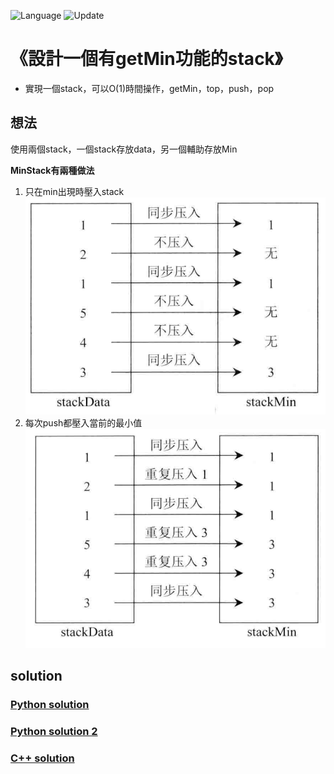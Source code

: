 ![Language](https://img.shields.io/badge/Language-Python%20%26%20C-orange) ![Update](https://img.shields.io/badge/Update-daily-brightgreen) 

# 《設計一個有getMin功能的stack》
* 實現一個stack，可以O(1)時間操作，getMin，top，push，pop


想法
---
使用兩個stack，一個stack存放data，另一個輔助存放Min

**MinStack有兩種做法**

1. 只在min出現時壓入stack
![](./getMin1.png)
2. 每次push都壓入當前的最小值
![](./getMin2.png)

solution 
---

### [Python solution ](./stack_and_queue/getMin/getMin.py)
### [Python solution 2](./stack_and_queue//getMingetMin2.py)

### [C++ solution](./stack_and_queue//getMin/getMin.h)
